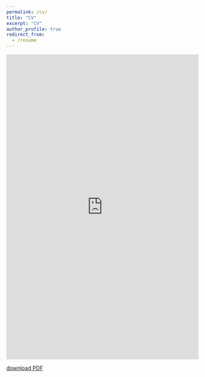 ```yaml
---
permalink: /cv/
title: "CV"
excerpt: "CV"
author_profile: true
redirect_from: 
  - /resume
---
```


<iframe src="https://pdflink.to/yorksoncv/" width="100%" height="800" frameborder="no" border="0" marginwidth="0" marginheight="0"></iframe>

[download PDF](https://pdflink.to/yorksoncv/) 
